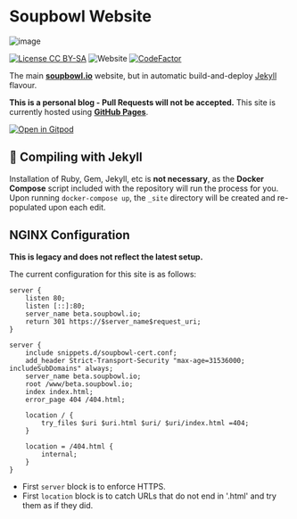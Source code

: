 # Soupbowl Website

![image][h]

[![License CC BY-SA](https://img.shields.io/github/license/soup-bowl/soupbowl.io)](http://creativecommons.org/licenses/by-sa/4.0/)
![Website](https://img.shields.io/website?down_message=offline&up_message=online&url=https%3A%2F%2Fsoupbowl.io)
[![CodeFactor](https://www.codefactor.io/repository/github/soup-bowl/soupbowl.io/badge)](https://www.codefactor.io/repository/github/soup-bowl/soupbowl.io)

The main **[soupbowl.io][s]** website, but in automatic build-and-deploy [Jekyll][j] flavour.

**This is a personal blog - Pull Requests will not be accepted.** This site is currently hosted using **[GitHub Pages][gh]**.

[![Open in Gitpod](https://gitpod.io/button/open-in-gitpod.svg)](https://gitpod.io/#https://github.com/soup-bowl/soupbowl.io)

## 🧪 Compiling with Jekyll

Installation of Ruby, Gem, Jekyll, etc is **not necessary**, as the **Docker Compose** script included with the repository will run the process for you. Upon running `docker-compose up`, the `_site` directory will be created and re-populated upon each edit.

## NGINX Configuration

**This is legacy and does not reflect the latest setup.**

The current configuration for this site is as follows:

```
server {
	listen 80;
	listen [::]:80;
	server_name beta.soupbowl.io;
	return 301 https://$server_name$request_uri;
}

server {
	include snippets.d/soupbowl-cert.conf;
	add_header Strict-Transport-Security "max-age=31536000; includeSubDomains" always;
	server_name beta.soupbowl.io;
	root /www/beta.soupbowl.io;
	index index.html;
	error_page 404 /404.html;

	location / {
		try_files $uri $uri.html $uri/ $uri/index.html =404;
	}

	location = /404.html {
		internal;
	}
}
```

* First `server` block is to enforce HTTPS.
* First `location` block is to catch URLs that do not end in '.html' and try them as if they did.

[h]:  https://user-images.githubusercontent.com/11209477/147856239-c7eb65c9-ba89-44fa-bf32-1e68568dc48b.png
[s]:  https://www.soupbowl.io
[gh]: https://docs.github.com/en/pages
[j]:  https://jekyllrb.com/
